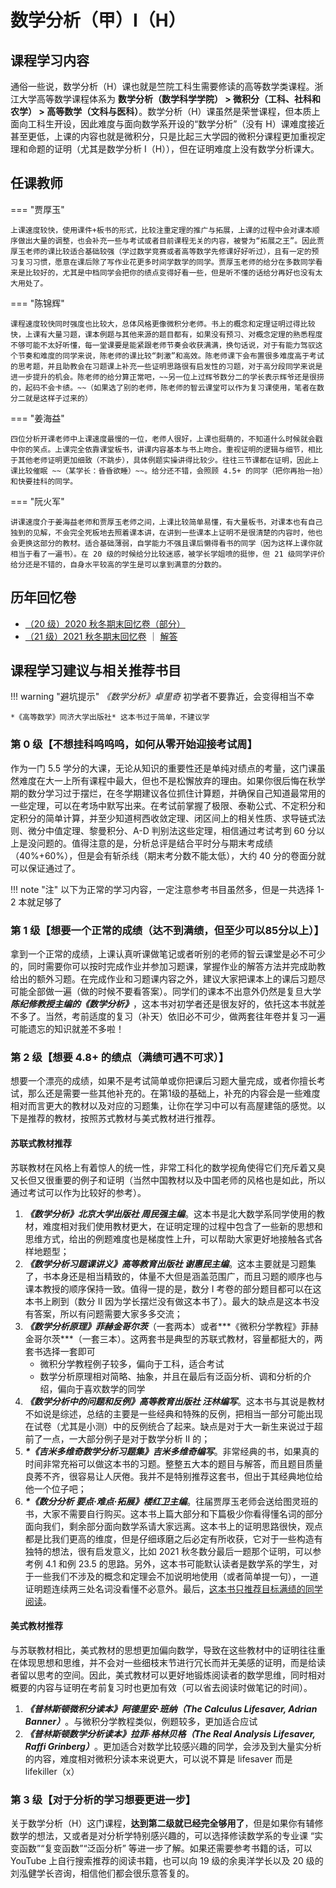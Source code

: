 # 数学分析（甲）Ⅰ（H）

## 课程学习内容

通俗一些说，数学分析（H）课也就是竺院工科生需要修读的高等数学类课程。浙江大学高等数学课程体系为 **数学分析（数学科学学院） > 微积分（工科、社科和农学） > 高等数学（文科与医科）**。数学分析（H）课虽然是荣誉课程，但本质上面向工科生开设，因此难度与面向数学系开设的“数学分析”（没有 H）课难度接近甚至更低，上课的内容也就是微积分，只是比起三大学园的微积分课程更加重视定理和命题的证明（尤其是数学分析 Ⅰ（H）），但在证明难度上没有数学分析课大。

## 任课教师

=== "贾厚玉"

    上课速度较快，使用课件+板书的形式，比较注重定理的推广与拓展，上课的过程中会对课本顺序做出大量的调整，也会补充一些与考试或者目前课程无关的内容，被誉为“拓展之王”。因此贾厚玉老师的课比较适合基础较强（学过数学竞赛或者高等数学先修课好好听过），且有一定的预习复习习惯，愿意在课后除了写作业花更多时间学数学的同学。贾厚玉老师的给分在多数同学看来是比较好的，尤其是中档同学会把你的绩点变得好看一些，但是听不懂的话给分再好也没有太大用处了。

=== "陈锦辉"

    课程速度较快同时强度也比较大，总体风格更像微积分老师。书上的概念和定理证明过得比较快，上课有大量习题，课本例题与其他来源的题目都有，如果没有预习、对概念定理的熟悉程度不够可能不太好听懂，每一堂课要是能紧跟老师节奏会收获满满，换句话说，对于有能力驾驭这个节奏和难度的同学来说，陈老师的课比较“刺激”和高效。陈老师课下会布置很多难度高于考试的思考题，并且助教会在习题课上补充一些证明思路很有启发性的习题，对于高分段同学来说是进一步提升的机会。陈老师的给分算正常吧，~~另一位上过辉爷数分二的学长表示辉爷还是很捞的，起码不会卡绩。~~（如果选了别的老师，陈老师的智云课堂可以作为复习课使用，笔者在数分二就是这样子过来的）

=== "姜海益"

    四位分析开课老师中上课速度最慢的一位，老师人很好，上课也挺萌的，不知道什么时候就会戳中你的笑点。上课完全依靠课堂板书，讲课内容基本与书上吻合。重视证明的逻辑与细节，相比于其他老师证明更加细致（不跳步），具体例题实操讲得比较少。往往三节课都在证明，因此上课比较催眠 ~~（某学长：昏昏欲睡）~~。给分还不错，会照顾 4.5+ 的同学（把你再抬一抬）和快要挂科的同学。

=== "阮火军"
  
    讲课速度介于姜海益老师和贾厚玉老师之间，上课比较简单易懂，有大量板书，对课本也有自己独到的见解，不会完全死板地去照着课本讲，在讲到一些课本上证明不是很清楚的内容时，他也会更换这部分的教材。适合基础薄弱，自学能力不强且课后懒得看书的同学（因为这样上课你就相当于看了一遍书）。在 20 级的时候给分比较迷惑，被学长学姐喷的挺惨，但 21 级同学评价给分还是不错的，自身水平较高的学生是可以拿到满意的分数的。

## 历年回忆卷
- [（20 级）2020 秋冬期末回忆卷（部分）](%E6%95%B0%E5%AD%A6%E5%88%86%E6%9E%90%EF%BC%88%E7%94%B2%EF%BC%89I%EF%BC%88H%EF%BC%892020%E7%A7%8B%E5%86%AC%E6%9C%9F%E6%9C%AB%E9%83%A8%E5%88%86%E5%9B%9E%E5%BF%86%E5%8D%B7.pdf)
- [（21 级）2021 秋冬期末回忆卷](%E6%95%B0%E5%AD%A6%E5%88%86%E6%9E%90%EF%BC%88%E7%94%B2%EF%BC%89I%EF%BC%88H%EF%BC%892021%E7%A7%8B%E5%86%AC%E6%9C%9F%E6%9C%AB%E5%9B%9E%E5%BF%86%E5%8D%B7.pdf) ｜ [解答](%E6%95%B0%E5%AD%A6%E5%88%86%E6%9E%90%EF%BC%88%E7%94%B2%EF%BC%89I%EF%BC%88H%EF%BC%892021%E7%A7%8B%E5%86%AC%E6%9C%9F%E6%9C%AB%E5%9B%9E%E5%BF%86%E5%8D%B7%E8%A7%A3%E7%AD%94.pdf)

## 课程学习建议与相关推荐书目

!!! warning "避坑提示"
    *《数学分析》卓里奇* 初学者不要靠近，会变得相当不幸

    *《高等数学》同济大学出版社* 这本书过于简单，不建议学

### 第 0 级【不想挂科呜呜呜，如何从零开始迎接考试周】
作为一门 5.5 学分的大课，无论从知识的重要性还是单纯对绩点的考量，这门课虽然难度在大一上所有课程中最大，但也不是松懈放弃的理由。如果你很后悔在秋学期的数分学习过于摆烂，在冬学期建议各位抓住计算题，并确保自己知道最常用的一些定理，可以在考场中默写出来。在考试前掌握了极限、泰勒公式、不定积分和定积分的简单计算，并至少知道柯西收敛定理、闭区间上的相关性质、求导链式法则、微分中值定理、黎曼积分、A-D 判别法这些定理，相信通过考试考到 60 分以上是没问题的。值得注意的是，分析总评是结合平时分与期末考成绩（40%+60%），但是会有斩杀线（期末考分数不能太低），大约 40 分的卷面分就可以保证通过了。

!!! note "注"
    以下为正常的学习内容，一定注意参考书目虽然多，但是一共选择 1-2 本就足够了

### 第 1 级【想要一个正常的成绩（达不到满绩，但至少可以85分以上）】
拿到一个正常的成绩，上课认真听课做笔记或者听别的老师的智云课堂是必不可少的，同时需要你可以按时完成作业并参加习题课，掌握作业的解答方法并完成助教给出的额外习题。在完成作业和习题课内容之外，建议大家把课本上的课后习题尽可能全部做一遍（做的时候不要看答案）。同学们的课本不出意外仍然是复旦大学***陈纪修教授主编的《数学分析》***，这本书对初学者还是很友好的，依托这本书就差不多了。当然，考前适度的复习（补天）依旧必不可少，做两套往年卷并复习一遍可能遗忘的知识就差不多啦！

### 第 2 级【想要 4.8+ 的绩点（满绩可遇不可求）】
想要一个漂亮的成绩，如果不是考试简单或你把课后习题大量完成，或者你擅长考试，那么还是需要一些其他补充的。在第1级的基础上，补充的内容会是一些难度相对而言更大的教材以及对应的习题集，让你在学习中可以有高屋建瓴的感觉。以下是推荐的教材，按照苏式教材与美式教材进行推荐。

#### 苏联式教材推荐
苏联教材在风格上有着惊人的统一性，非常工科化的数学视角使得它们充斥着又臭又长但又很重要的例子和证明（当然中国教材以及中国老师的风格也是如此，所以通过考试可以作为比较好的参考）。

1. ***《数学分析》北京大学出版社 周民强主编***。这本书是北大数学系同学使用的教材，难度相对我们使用教材更大，在证明定理的过程中包含了一些新的思想和思维方式，给出的例题难度也是梯度性上升，可以帮助大家更好地接触各式各样地题型；
2. ***《数学分析习题课讲义》高等教育出版社 谢惠民主编***。这本主要就是习题集了，书本身还是相当精致的，体量不大但是涵盖范围广，而且习题的顺序也与课本教授的顺序保持一致。值得一提的是，数分 Ⅰ 考卷的部分题目都可以在这本书上刷到（数分 Ⅱ 因为学长摆烂没有做这本书了）。最大的缺点是这本书没有答案，所以有问题需要大家多多交流；
3. ***《数学分析原理》菲赫金哥尔茨***（一套两本）或者***《微积分学教程》菲赫金哥尔茨***（一套三本）。这两套书是典型的苏联式教材，容量都挺大的，两套书选择一套即可
    - 微积分学教程例子较多，偏向于工科，适合考试
    - 数学分析原理相对简略、抽象，并且在最后有泛函分析、调和分析的介绍，偏向于喜欢数学的同学
4. ***《数学分析中的问题和反例》高等教育出版社 汪林编写***。这本书与其说是教材不如说是综述，总结的主要是一些经典和特殊的反例，把相当一部分可能出现在试卷（尤其是小测）中的反例统合了起来。缺点是对于大一新生来说过于超前了一点，一大部分例子是对于数学分析 Ⅱ 的；
5. ***\*《吉米多维奇数学分析习题集》吉米多维奇编写***。非常经典的书，如果真的时间非常充裕可以做这本书的习题。整整五大本的题目与解答，而且题目质量良莠不齐，很容易让人厌倦。我并不是特别推荐这套书，但出于其经典地位给他一个位子吧；
6. ***\*《数分分析 要点·难点·拓展》楼红卫主编***。往届贾厚玉老师会送给图灵班的书，大家不需要自行购买。这本书上篇大部分和下篇极少你看得懂名词的部分面向我们，剩余部分面向数学系请大家远离。这本书上的证明思路很快，观点都是比我们更高的维度，但是仔细琢磨之后必定有所收获，它对于一些构造有独特的想法，很有启发意义，比如 2021 秋冬数分最后一题那个证明，可以参考例 4.1 和例 23.5 的思路。另外，这本书可能默认读者是数学系的学生，对于一些我们不涉及的概念和定理会不加说明地使用（或者简单提一句），一道证明题连续两三处名词没看懂不必意外。最后，<u>这本书只推荐目标满绩的同学阅读</u>。

#### 美式教材推荐
与苏联教材相比，美式教材的思想更加偏向数学，导致在这些教材中的证明往往重在体现思想和思维，并不会对一些细枝末节进行冗长而并无美感的证明，而是给读者留以思考的空间。因此，美式教材可以更好地锻炼阅读者的数学思维，同时相对概要的内容与证明在考前复习时也更加有效（可以省去阅读时做笔记的时间）。

1. ***《普林斯顿微积分读本》阿德里安·班纳（The Calculus Lifesaver, Adrian Banner）***。与微积分学教程类似，例题较多，更加适合应试
2. ***《普林斯顿数学分析读本》拉菲·格林贝格（The Real Analysis Lifesaver, Raffi Grinberg）***。更加适合对数学比较感兴趣的同学，会涉及到大量实分析的内容，难度相对微积分读本来说更大，可以说不算是 lifesaver 而是 lifekiller（x）

### 第 3 级【对于分析的学习想要更进一步】
关于数学分析（H）这门课程，**达到第二级就已经完全够用了**，但是如果你有辅修数学的想法，又或者是对分析学特别感兴趣的，可以选择修读数学系的专业课 “实变函数”“复变函数”“泛函分析” 等进一步了解。如果还需要参考书籍的话，可以 YouTube 上自行搜索推荐的阅读书籍，也可以向 19 级的余奥洋学长以及 20 级的刘泓健学长咨询，相信他们都会很乐意答复的。